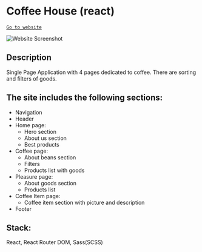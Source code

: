# Coffee House (react)

[`Go to website`](https://coffee-shop-react-virid.vercel.app/)

![Website Screenshot](https://github.com/wildberry22/coffee-shop-react/blob/main/show.jpg?raw=true)

## Description

Single Page Application with 4 pages dedicated to coffee. There are sorting and filters of goods.

## The site includes the following sections:
- Navigation
- Header
- Home page:
    - Hero section
    - About us section
    - Best products
- Coffee page:
    - About beans section
    - Filters
    - Products list with goods
- Pleasure page:
    - About goods section
    - Products list
- Coffee Item page:
    - Coffee item section with picture and description
- Footer


## Stack:
React, React Router DOM, Sass(SCSS)
